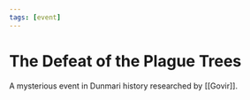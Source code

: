 ```yaml
---
tags: [event]
---
```


# The Defeat of the Plague Trees

A mysterious event in Dunmari history researched by [[Govir]]. 

